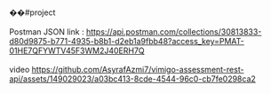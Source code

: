 ��# p r o j e c t 
<br><br>
Postman JSON link :
 https://api.postman.com/collections/30813833-d80d9875-b771-4935-b8b1-d2eb1a9fbb48?access_key=PMAT-01HE7QFYWTV45F3WM2J40ERH7Q
<br><br>
video
https://github.com/AsyrafAzmi7/vimigo-assessment-rest-api/assets/149029023/a03bc413-8cde-4544-96c0-cb7fe0298ca2

